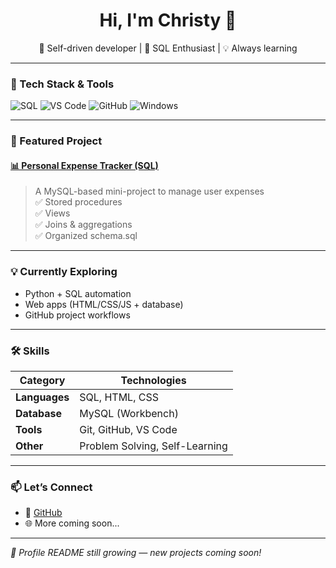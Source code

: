 <h1 align="center">Hi, I'm Christy 👋</h1>
<p align="center">
  🚀 Self-driven developer | 💾 SQL Enthusiast | 💡 Always learning
</p>

---

### 🔧 Tech Stack & Tools
![SQL](https://img.shields.io/badge/-MySQL-4479A1?style=flat&logo=mysql&logoColor=white)
![VS Code](https://img.shields.io/badge/-VSCode-007ACC?style=flat&logo=visual-studio-code)
![GitHub](https://img.shields.io/badge/-GitHub-181717?style=flat&logo=github)
![Windows](https://img.shields.io/badge/-Windows-0078D6?style=flat&logo=windows&logoColor=white)

---

### 📘 Featured Project

#### [📊 Personal Expense Tracker (SQL)](https://github.com/christyuk/personal-expense-tracker-sql)
> A MySQL-based mini-project to manage user expenses  
> ✅ Stored procedures  
> ✅ Views  
> ✅ Joins & aggregations  
> ✅ Organized schema.sql

---

### 💡 Currently Exploring
- Python + SQL automation
- Web apps (HTML/CSS/JS + database)
- GitHub project workflows

---

### 🛠️ Skills

| Category        | Technologies                         |
|----------------|--------------------------------------|
| **Languages**   | SQL, HTML, CSS                       |
| **Database**    | MySQL (Workbench)                    |
| **Tools**       | Git, GitHub, VS Code                 |
| **Other**       | Problem Solving, Self-Learning       |

---

### 📫 Let’s Connect
- 💼 [GitHub](https://github.com/christyuk)
- 🌐 More coming soon...

---

_🚧 Profile README still growing — new projects coming soon!_
